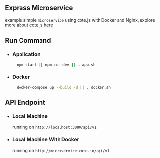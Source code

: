 ## Express Microservice

example simple `microservice` using cote.js with Docker and Nginx, explore more about cote.js [here](http://cote.js.org/)


## Run Command

- ### Application

  ```sh
    npm start || npm run dev || . app.sh
  ```
- ### Docker

  ```sh
    docker-compose up --build -d || . docker.sh
  ```
  
## API Endpoint
  
- ### Local Machine
  
  running on `http://localhost:3000/api/v1`
  
- ### Local Machine With Docker

  running on `http://microservice.cote.io/api/v1`
